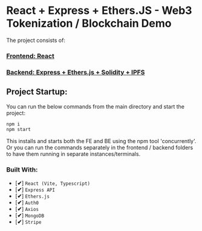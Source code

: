 #  React + Express + Ethers.JS  -  Web3 Tokenization / Blockchain Demo
The project consists of:

### [Frontend: React ](https://github.com/ivaaak/Web3-Tokenization/tree/main/frontend)
  
### [Backend: Express + Ethers.js + Solidity + IPFS](https://github.com/ivaaak/Web3-Tokenization/tree/main/backend)

## Project Startup:
You can run the below commands from the main directory and start the project:

```cmd
npm i
npm start
```

This installs and starts both the FE and BE using the npm tool 'concurrently'. Or you can run the commands separately in the frontend / backend folders to have them running in separate instances/terminals.

### Built With:
-  [**✔**]  `React (Vite, Typescript)`
-  [**✔**]  `Express API`
- [**✔**]  `Ethers.js`
-  [**✔**]  `Auth0`
-  [**✔**]  `Axios`
-  [**✔**]  `MongoDB`
-  [**✔**]  `Stripe`


